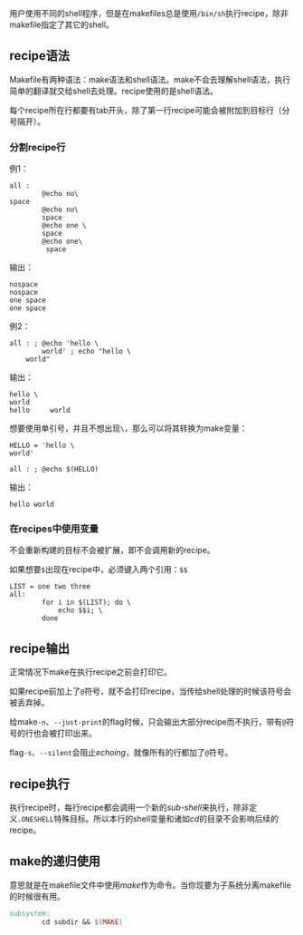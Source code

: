 用户使用不同的shell程序，但是在makefiles总是使用`/bin/sh`执行recipe，除非makefile指定了其它的shell。

## recipe语法
Makefile有两种语法：make语法和shell语法。make不会去理解shell语法，执行简单的翻译就交给shell去处理。recipe使用的是shell语法。

每个recipe所在行都要有tab开头，除了第一行recipe可能会被附加到目标行（分号隔开）。

### 分割recipe行
例1：
```
all :
        @echo no\
space
        @echo no\
        space
        @echo one \
        space
        @echo one\
         space
```
输出：
```
nospace
nospace
one space
one space
```

例2：
```
all : ; @echo 'hello \
        world' ; echo "hello \
    world"
```
输出：
```
hello \
world
hello     world
```

想要使用单引号，并且不想出现`\`，那么可以将其转换为make变量：
```
HELLO = 'hello \
world'

all : ; @echo $(HELLO)
```
输出：
```
hello world
```

### 在recipes中使用变量
不会重新构建的目标不会被扩展，即不会调用新的recipe。

如果想要`$`出现在recipe中，必须键入两个引用：`$$`
```
LIST = one two three
all:
        for i in $(LIST); do \
            echo $$i; \
        done
```

## recipe输出
正常情况下make在执行recipe之前会打印它。

如果recipe前加上了`@`符号，就不会打印recipe，当传给shell处理的时候该符号会被丢弃掉。

给make`-n`、`--just-print`的flag时候，只会输出大部分recipe而不执行，带有`@`符号的行也会被打印出来。

flag`-s`、`--silent`会阻止*echoing*，就像所有的行都加了`@`符号。


## recipe执行
执行recipe时，每行recipe都会调用一个新的*sub-shell*来执行，除非定义`.ONESHELL`特殊目标。所以本行的shell变量和诸如*cd*的目录不会影响后续的recipe。

## make的递归使用
意思就是在makefile文件中使用*make*作为命令。当你现要为子系统分离makefile的时候很有用。
```makefile
subsystem:
        cd subdir && $(MAKE)
```



